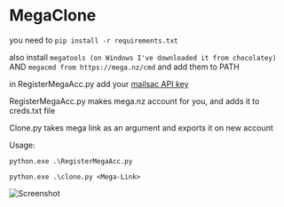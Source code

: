 # MegaClone
you need to 
`pip install -r requirements.txt`

also install `megatools (on Windows I've downloaded it from chocolatey)` AND `megacmd from https://mega.nz/cmd` and add them to PATH

in RegisterMegaAcc.py add your [mailsac API key](https://mailsac.com/docs/api)

RegisterMegaAcc.py makes mega.nz account for you, and adds it to creds.txt file

Clone.py takes mega link as an argument and exports it on new account

Usage:

`python.exe .\RegisterMegaAcc.py`

`python.exe .\clone.py <Mega-Link>`


![Screenshot](https://user-images.githubusercontent.com/69900794/150320653-2c973337-3ba8-4aff-9b8f-0969e5edfa3c.png)
